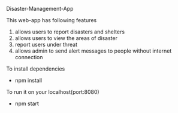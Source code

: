 Disaster-Management-App

This web-app has following features
1. allows users to report disasters and shelters
2. allows users to view the areas of disaster
3. report users under threat
4. allows admin to send alert messages to people without internet connection 

To install dependencies
* npm install

To run it on your localhost(port:8080)
* npm start

